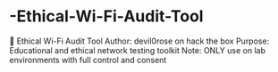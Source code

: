 # -Ethical-Wi-Fi-Audit-Tool
📡 Ethical Wi-Fi Audit Tool Author: devil0rose on hack the box  Purpose: Educational and ethical network testing toolkit Note: ONLY use on lab environments with full control and consent
